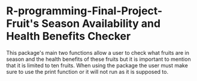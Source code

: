 # R-programming-Final-Project-Fruit's Season Availability and Health Benefits Checker
This package's main two functions allow a user to check what fruits are in season and the health benefits of these fruits but it is important to mention that it is limited to ten fruits. When using the package the user must make sure to use the print function or it will not run as it is supposed to.
